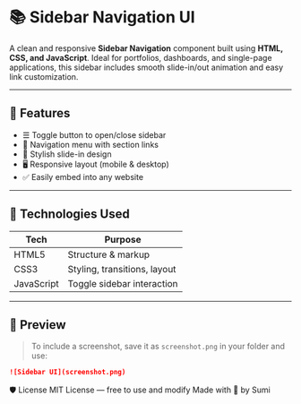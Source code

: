 # 📚 Sidebar Navigation UI

A clean and responsive **Sidebar Navigation** component built using **HTML, CSS, and JavaScript**. Ideal for portfolios, dashboards, and single-page applications, this sidebar includes smooth slide-in/out animation and easy link customization.

---

## 🚀 Features

- ☰ Toggle button to open/close sidebar
- 🧭 Navigation menu with section links
- 🎨 Stylish slide-in design
- 🖥️ Responsive layout (mobile & desktop)
- ✅ Easily embed into any website

---

## 🧪 Technologies Used

| Tech       | Purpose                      |
| ---------- | ---------------------------- |
| HTML5      | Structure & markup           |
| CSS3       | Styling, transitions, layout |
| JavaScript | Toggle sidebar interaction   |

---

## 📸 Preview

> To include a screenshot, save it as `screenshot.png` in your folder and use:

```markdown
![Sidebar UI](screenshot.png)
```

🛡️ License
MIT License — free to use and modify
Made with 💙 by Sumi
